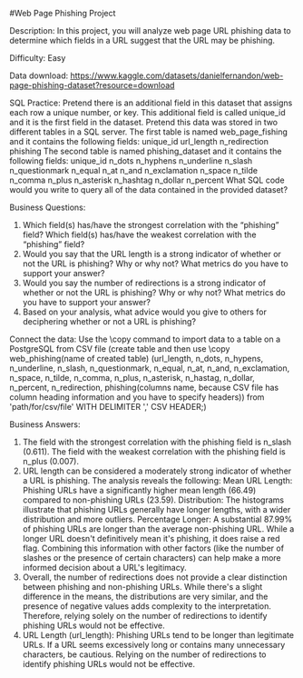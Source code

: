 
#Web Page Phishing Project

Description: In this project, you will analyze web page URL phishing data to determine which fields in a URL suggest that the URL may be phishing.

Difficulty: Easy

Data download: https://www.kaggle.com/datasets/danielfernandon/web-page-phishing-dataset?resource=download 

SQL Practice: 
Pretend there is an additional field in this dataset that assigns each row a unique number, or key.  This additional field is called unique_id and it is the first field in the dataset.  Pretend this data was stored in two different tables in a SQL server.  The first table is named web_page_fishing and it contains the following fields:
unique_id
url_length
n_redirection
phishing
The second table is named phishing_dataset and it contains the following fields:
unique_id
n_dots
n_hyphens
n_underline
n_slash
n_questionmark
n_equal
n_at
n_and
n_exclamation
n_space
n_tilde
n_comma
n_plus
n_asterisk
n_hashtag
n_dollar
n_percent
What SQL code would you write to query all of the data contained in the provided dataset?

Business Questions:
1) Which field(s) has/have the strongest correlation with the “phishing” field?  Which field(s) has/have the weakest correlation with the “phishing” field?
2) Would you say that the URL length is a strong indicator of whether or not the URL is phishing?  Why or why not?  What metrics do you have to support your answer?
3) Would you say the number of redirections is a strong indicator of whether or not the URL is phishing?  Why or why not?  What metrics do you have to support your answer?
4) Based on your analysis, what advice would you give to others for deciphering whether or not a URL is phishing?

Connect the data:
Use the \copy command to import data to a table on a PostgreSQL from CSV file (create table and then use \copy web_phishing(name of created table) (url_length, n_dots, n_hypens, n_underline, n_slash, n_questionmark, n_equal, n_at, n_and, n_exclamation, n_space, n_tilde, n_comma, n_plus, n_asterisk, n_hastag, n_dollar, n_percent, n_redirection, phishing(columns name, because CSV file has column heading information and you have to specify headers)) from 'path/for/csv/file' WITH DELIMITER ',' CSV HEADER;)


Business Answers:
1) The field with the strongest correlation with the phishing field is n_slash (0.611). The field with the weakest correlation with the phishing field is n_plus (0.007).
2) URL length can be considered a moderately strong indicator of whether a URL is phishing. The analysis reveals the following:
Mean URL Length: Phishing URLs have a significantly higher mean length (66.49) compared to non-phishing URLs (23.59).
Distribution: The histograms illustrate that phishing URLs generally have longer lengths, with a wider distribution and more outliers.
Percentage Longer: A substantial 87.99% of phishing URLs are longer than the average non-phishing URL.
While a longer URL doesn't definitively mean it's phishing, it does raise a red flag. Combining this information with other factors (like the number of slashes or the presence of certain characters) can help make a more informed decision about a URL's legitimacy.
3) Overall, the number of redirections does not provide a clear distinction between phishing and non-phishing URLs. While there's a slight difference in the means, the distributions are very similar, and the presence of negative values adds complexity to the interpretation. Therefore, relying solely on the number of redirections to identify phishing URLs would not be effective.
4) URL Length (url_length): Phishing URLs tend to be longer than legitimate URLs. If a URL seems excessively long or contains many unnecessary characters, be cautious. Relying on the number of redirections to identify phishing URLs would not be effective.

